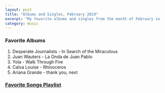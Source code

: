 ```yaml
---
layout: post
title: "Albums and Singles, February 2019"
excerpt: "My favorite albums and singles from the month of February in the 2019th year. "
category: music
---
```


### Favorite Albums
1. Desperate Journalists - In Search of the Miraculous
1. Juan Wauters	- La Onda de Juan Pablo
1. Yola - Walk Through Fire
1. Calva Louise	- Rhinoceros
1. Ariana Grande - thank you, next

### <a href="https://open.spotify.com/user/blrobin2/playlist/0Ka0XEEZuY7xYl2n7OIgmS" target="_blank" rel="noopener">Favorite Songs Playlist</a>